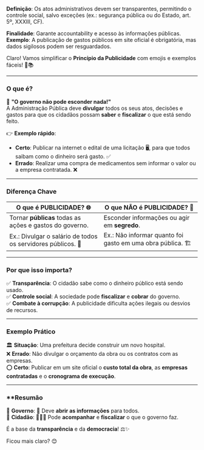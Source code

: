 **Definição**: Os atos administrativos devem ser transparentes, permitindo o controle social, salvo exceções (ex.: segurança pública ou do Estado, art. 5º, XXXIII, CF).

**Finalidade**: Garante accountability e acesso às informações públicas.
**Exemplo**: A publicação de gastos públicos em site oficial é obrigatória, mas dados sigilosos podem ser resguardados.

Claro! Vamos simplificar o **Princípio da Publicidade** com emojis e exemplos fáceis! 🌟📚  

---

### **O que é?**  
📢 **"O governo não pode esconder nada!"**  
A Administração Pública deve **divulgar** todos os seus atos, decisões e gastos para que os cidadãos possam **saber** e **fiscalizar** o que está sendo feito.  

👉 **Exemplo rápido**:  
- **Certo**: Publicar na internet o edital de uma licitação 🖥️, para que todos saibam como o dinheiro será gasto. ✅  
- **Errado**: Realizar uma compra de medicamentos sem informar o valor ou a empresa contratada. ❌  

---

### **Diferença Chave**  
| **O que é PUBLICIDADE?** 🌐 | **O que NÃO é PUBLICIDADE?** 🚫 |  
|----------------------------|---------------------------------|  
| Tornar **públicas** todas as ações e gastos do governo. | Esconder informações ou agir em **segredo**. |  
| Ex.: Divulgar o salário de todos os servidores públicos. 💼 | Ex.: Não informar quanto foi gasto em uma obra pública. 🏗️ |  

---

### **Por que isso importa?**  
✅ **Transparência**: O cidadão sabe como o dinheiro público está sendo usado.  
✅ **Controle social**: A sociedade pode **fiscalizar** e **cobrar** do governo.  
✅ **Combate à corrupção**: A publicidade dificulta ações ilegais ou desvios de recursos.  

---

### **Exemplo Prático**  
🏛️ **Situação**: Uma prefeitura decide construir um novo hospital.  
❌ **Errado**: Não divulgar o orçamento da obra ou os contratos com as empresas.  
⭕ **Certo**: Publicar em um site oficial o **custo total da obra**, as **empresas contratadas** e o **cronograma de execução**.  

---

### **Resumão  
🔹 **Governo**: 🤖 Deve **abrir as informações** para todos.  
🔹 **Cidadão**: 🧑🤝🧑 Pode **acompanhar** e **fiscalizar** o que o governo faz.  

É a base da **transparência** e da **democracia**! ⚖️✨  

Ficou mais claro? 😊
